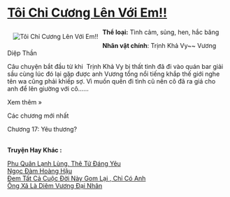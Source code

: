 <a href="https://utruyen.com/truyen/toi-chi-cuong-len-voi-em/16967/" title="Tôi Chỉ Cương Lên Với Em!!"><h1>Tôi Chỉ Cương Lên Với Em!!</h1></a><div style="display:table"><img align="right" style="float: left; padding: 10px;" src="https://utruyen.com/images/story/200x260/toi-chi-cuong-len-voi-em.jpg" alt="Tôi Chỉ Cương Lên Với Em!!"><b>Thể loại:</b> Tình cảm, sủng, hen, hắc băng<p></p><b>Nhân vật chính</b>: Trịnh Khả Vy~~ Vương Diệp Thần<p></p>Câu chuyện bắt đầu từ khi  Trịnh Khả Vy bị thất tình đã đi vào quán bar giải sầu cùng lúc đó lại gặp được anh Vương tổng nổi tiếng khắp thế giới nghe tên wa cũng phải khiếp sợ. Vì muốn quên đi tình cũ nên cô đã ra giá cho anh để lên giường với cô......<p></p>Xem thêm »<p></p>Các chương mới nhất<p></p><p></p>Chương 17: Yêu thương?</div><p><br><b>Truyện Hay Khác :</b></p><a href="https://utruyen.com/truyen/phu-quan-lanh-lung-the-tu-dang-yeu/17374/" alt="Phu Quân Lạnh Lùng, Thê Tử Đáng Yêu">Phu Quân Lạnh Lùng, Thê Tử Đáng Yêu</a><br/><a href="https://github.com/quanluxury/ngontinhhot/tree/master/truyenhay/19495/" alt="Ngọc Đàm Hoàng Hậu">Ngọc Đàm Hoàng Hậu</a><br/><a href="https://github.com/quanluxury/ngontinhhot/tree/master/truyenhay/19528/" alt="Đem Tất Cả Cuộc Đời Này Gom Lại , Chỉ Có Anh">Đem Tất Cả Cuộc Đời Này Gom Lại , Chỉ Có Anh</a><br/><a href="https://github.com/quanluxury/ngontinhhot/tree/master/truyenhay/19150/" alt="Ông Xã Là Diêm Vương Đại Nhân">Ông Xã Là Diêm Vương Đại Nhân</a><br/>